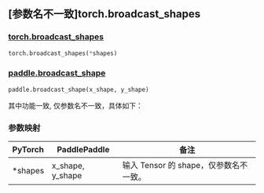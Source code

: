 ## [参数名不一致]torch.broadcast_shapes

### [torch.broadcast_shapes](https://pytorch.org/docs/1.13/generated/torch.broadcast_shapes.html#torch.broadcast_shapes)

```python
torch.broadcast_shapes(*shapes)
```

### [paddle.broadcast_shape](https://www.paddlepaddle.org.cn/documentation/docs/zh/api/paddle/broadcast_shape_cn.html)

```python
paddle.broadcast_shape(x_shape, y_shape)
```

其中功能一致, 仅参数名不一致，具体如下：

### 参数映射

| PyTorch | PaddlePaddle | 备注 |
| ------- | ------------ | ---- |
|    *shapes    |    x_shape, y_shape    |  输入 Tensor 的 shape，仅参数名不一致。 |
